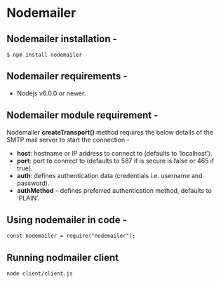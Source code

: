 # Nodemailer

## Nodemailer installation -

```
$ npm install nodemailer
```

## Nodemailer requirements -

- Nodejs v6.0.0 or newer.

## Nodemailer module requirement -

Nodemailer **createTransport()** method requires the below details of the SMTP mail server to start the connection -
- **host**: hostname or IP address to connect to (defaults to ‘localhost’).
- **port**: port to connect to (defaults to 587 if is secure is false or 465 if true).
- **auth**: defines authentication data (credentials i.e. username and password).
- **authMethod** – defines preferred authentication method, defaults to ‘PLAIN’.

## Using nodemailer in code -

```
const nodemailer = require("nodemailer");
```

## Running nodmailer client

```
node client/client.js
```